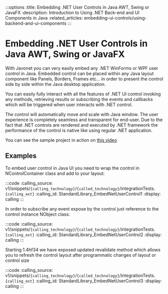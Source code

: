 :::options
:title: Embedding .NET User Controls in Java AWT, Swing or JavaFX
:description: Introduction to Using .NET Back-end and UI Components in Java
:related_articles: embedding-ui-controls/using-backend-and-ui-components
:::

# Embedding .NET User Controls in Java AWT, Swing or JavaFX  
  
With Javonet you can very easily embed any .NET WinForms or WPF user control in Java. Embedded control can be placed within any Java layout component like Panels, Borders, Frames etc… in order to present the control side by side within the Java desktop application.  
  
You can easily fully interact with all the features of .NET UI control invoking any methods, retrieving results or subscribing the events and callbacks which will be triggered when user interacts with .NET control.  
  
The control will automatically move and scale with Java window. The user experience is completely seamless and transparent for end-user. Due to the fact that .NET controls are rendered and executed by .NET framework the performance of the control is native like using regular .NET application.  
  
You can see the sample project in action on [this video](https://www.youtube.com/watch?v=L1GY5d8ZbLY)  
  
## Examples  
  
To embed user control in Java UI you need to wrap the control in NControlContainer class and add to your layout:

:::code 
:calling_source: v1/snippets/`{calling_technology}`/`{called_technology}`/integrationTests.`{calling_ext}`
:calling_id: StandardLibrary_EmbedNetUserControl1
:display: calling
:::

In order to subscribe any event expose by the control just reference to the control instance NObject class:

:::code 
:calling_source: v1/snippets/`{calling_technology}`/`{called_technology}`/integrationTests.`{calling_ext}`
:calling_id: StandardLibrary_EmbedNetUserControl2
:display: calling
:::

Starting 1.4hf34 we have exposed updated revalidate method which allows you to refresh the control layout after programmatic changes of layout or control size

:::code 
:calling_source: v1/snippets/`{calling_technology}`/`{called_technology}`/integrationTests.`{calling_ext}`
:calling_id: StandardLibrary_EmbedNetUserControl3
:display: calling
:::